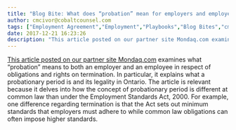 ```yaml
---
title: "Blog Bite: What does “probation” mean for employers and employees in Ontario?"
author: cmcivor@cobaltcounsel.com
tags: ["Employment Agreement","Employment","Playbooks","Blog Bites","cmcivor"]
date: 2017-12-21 16:23:26
description: "This article posted on our partner site Mondaq.com examines what “probation” means to both an employer and an employee in respect of obligations and rights on termination. In particular, it explains..."
---
```


[This article posted on our partner site Mondaq.com](http://www.mondaq.com/canada/x/568810/Unfair+Wrongful+Dismissal/Perspective+On+The+Probationary+Period+And+Termination+Rights+In+Ontario) examines what “probation” means to both an employer and an employee in respect of obligations and rights on termination. In particular, it explains what a probationary period is and its legality in Ontario. The article is relevant because it delves into how the concept of probationary period is different at common law than under the Employment Standards Act, 2000. For example, one difference regarding termination is that the Act sets out minimum standards that employers must adhere to while common law obligations can often impose higher standards.